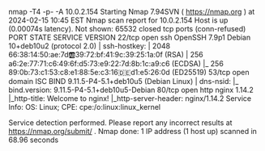 nmap -T4 -p- -A 10.0.2.154
Starting Nmap 7.94SVN ( https://nmap.org ) at 2024-02-15 10:45 EST
Nmap scan report for 10.0.2.154
Host is up (0.00074s latency).
Not shown: 65532 closed tcp ports (conn-refused)
PORT   STATE SERVICE VERSION
22/tcp open  ssh     OpenSSH 7.9p1 Debian 10+deb10u2 (protocol 2.0)
| ssh-hostkey: 
|   2048 66:38:14:50:ae:7d:ab:39:72:bf:41:9c:39:25:1a:0f (RSA)
|   256 a6:2e:77:71:c6:49:6f:d5:73:e9:22:7d:8b:1c:a9:c6 (ECDSA)
|_  256 89:0b:73:c1:53:c8:e1:88:5e:c3:16:de:d1:e5:26:0d (ED25519)
53/tcp open  domain  ISC BIND 9.11.5-P4-5.1+deb10u5 (Debian Linux)
| dns-nsid: 
|_  bind.version: 9.11.5-P4-5.1+deb10u5-Debian
80/tcp open  http    nginx 1.14.2
|_http-title: Welcome to nginx!
|_http-server-header: nginx/1.14.2
Service Info: OS: Linux; CPE: cpe:/o:linux:linux_kernel

Service detection performed. Please report any incorrect results at https://nmap.org/submit/ .
Nmap done: 1 IP address (1 host up) scanned in 68.96 seconds
